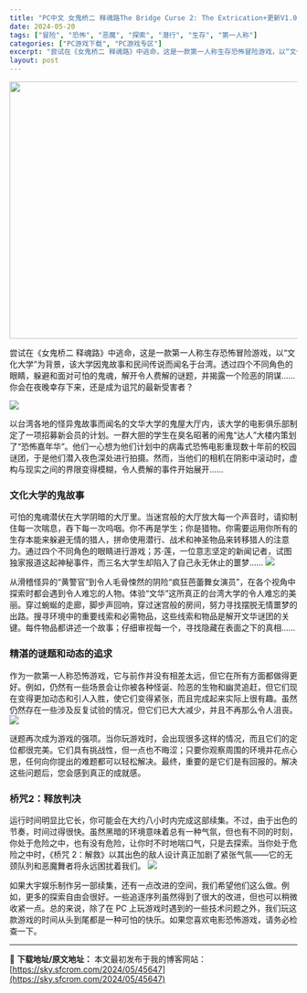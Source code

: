 ```yaml
---
title: "PC中文 女鬼桥二 释魂路The Bridge Curse 2: The Extrication+更新V1.0 4.81G"
date: 2024-05-20
tags: ["冒险", "恐怖", "恶魔", "探索", "潜行", "生存", "第一人称"]
categories: ["PC游戏下载", "PC游戏专区"]
excerpt: "尝试在《女鬼桥二 释魂路》中逃命，这是一款第一人称生存恐怖冒险游戏，以“文化大学”为背景，该大学因鬼故事和民间传说而闻名于台湾。透过四个不同角色的眼睛，躲避和面对可怕的鬼魂，解开令人费解的谜题，并揭露一个险恶的阴谋……你会在夜晚幸存下来，还是成为诅咒的最新受害者？ 以台湾各地的怪异鬼故事而闻名的文华&hellip;"
layout: post
---
```


<img class="aligncenter size-full wp-image-45648" src="https://sky.sfcrom.com/wp-content/uploads/2024/05/b99c6-847cf30d02d77bd52f08aaa77af7c03c66a1f84d.jpg" alt="" width="1200" height="450" />

尝试在《女鬼桥二 释魂路》中逃命，这是一款第一人称生存恐怖冒险游戏，以“文化大学”为背景，该大学因鬼故事和民间传说而闻名于台湾。透过四个不同角色的眼睛，躲避和面对可怕的鬼魂，解开令人费解的谜题，并揭露一个险恶的阴谋……你会在夜晚幸存下来，还是成为诅咒的最新受害者？

<img src="https://sky.sfcrom.com/wp-content/uploads/2024/05/20240520084204-57ffb.jpeg" />

<span>以台湾各地的怪异鬼故事而闻名的文华大学的鬼屋大厅内，该大学的电影俱乐部制定了一项招募新会员的计划。一群大胆的学生在臭名昭著的闹鬼“达人”大楼内策划了“恐怖嘉年华”。他们一心想为他们计划中的病毒式恐怖电影重现数十年前的校园谜团，于是他们潜入夜色深处进行拍摄。然而，当他们的相机在阴影中滚动时，虚构与现实之间的界限变得模糊，令人费解的事件开始展开……</span>
<h3><span>文化大学的鬼故事</span></h3>
<span>可怕的鬼魂潜伏在大学阴暗的大厅里。当迷宫般的大厅放大每一个声音时，请抑制住每一次喘息，吞下每一次呜咽。你不再是学生；你是猎物。你需要运用你所有的生存本能来躲避无情的猎人，拼命使用潜行、战术和神圣物品来转移猎人的注意力。通过四个不同角色的眼睛进行游戏；苏·莲，一位意志坚定的新闻记者，试图独家报道这起神秘事件，而三名大学生却陷入了自己永无休止的噩梦……</span>

<img src="https://sky.sfcrom.com/wp-content/uploads/2024/05/20240520084205-9953c.jpeg" />

<span>从滑稽怪异的“黄警官”到令人毛骨悚然的阴险“疯狂芭蕾舞女演员”，在各个视角中探索时都会遇到令人难忘的人物。体验“文华”这所真正的台湾大学的令人难忘的美丽。穿过蜿蜒的走廊，脚步声回响，穿过迷宫般的房间，努力寻找摆脱无情噩梦的出路。搜寻环境中的重要线索和必需物品，这些线索和物品是解开文华谜团的关键。每件物品都讲述一个故事；仔细审视每一个，寻找隐藏在表面之下的真相……</span>
<h3><span>精湛的谜题和动态的追求</span></h3>
<span>作为一款第一人称恐怖游戏，它与前作并没有相差太远，但它在所有方面都做得更好。例如，仍然有一些场景会让你被各种怪诞、险恶的生物和幽灵追赶，但它们现在变得更加动态和引人入胜，使它们变得紧张，而且完成起来实际上很有趣。虽然仍然存在一些涉及反复试验的情况，但它们已大大减少，并且不再那么令人沮丧。</span>

<img src="https://sky.sfcrom.com/wp-content/uploads/2024/05/20240520084205-a6679.jpeg" />

<span>谜题再次成为游戏的强项。当你玩游戏时，会出现很多这样的情况，而且它们的定位都很完美。它们具有挑战性，但一点也不晦涩；只要你观察周围的环境并花点心思，任何向你提出的难题都可以轻松解决。最终，重要的是它们是有回报的。解决这些问题后，您会感到真正的成就感。</span>
<h3><span>桥咒2：释放判决</span></h3>
<span>运行时间明显比它长，你可能会在大约八小时内完成这部续集。不过，由于出色的节奏，时间过得很快。虽然黑暗的环境意味着总有一种气氛，但也有不同的时刻，你处于危险之中，也有没有危险，让你时不时地喘口气，只是去探索。当你处于危险之中时，《桥咒 2：解救》以其出色的敌人设计真正加剧了紧张气氛——它的无颈队列和恶魔舞者将永远困扰着我们。</span>

<img src="https://sky.sfcrom.com/wp-content/uploads/2024/05/20240520084205-1eb52.jpeg" />

如果大宇娱乐制作另一部续集，还有一点改进的空间，我们希望他们这么做。例如，更多的探索自由会很好。一些追逐序列虽然得到了很大的改进，但也可以稍微收紧一点。总的来说，除了在 PC 上玩游戏时遇到的一些技术问题之外，我们玩这款游戏的时间从头到尾都是一种可怕的快乐。如果您喜欢电影恐怖游戏，请务必检查一下。

---
📖 **下载地址/原文地址：** 本文最初发布于我的博客网站：[https://sky.sfcrom.com/2024/05/45647](https://sky.sfcrom.com/2024/05/45647)
